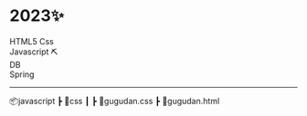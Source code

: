 # 2023✨



HTML5 Css  <br>
Javascript ⛏ <br>
DB <br>
Spring <br>

---


📦javascript
 ┣ 📂css
 ┃ ┣ 📜gugudan.css
 ┣ 📜gugudan.html
